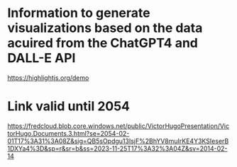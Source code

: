 ﻿
# Information to generate visualizations based on the data acuired from the ChatGPT4 and DALL-E API

https://highlightjs.org/demo


# Link valid until 2054
https://fredcloud.blob.core.windows.net/public/VictorHugoPresentation/VictorHugo.Documents.3.html?se=2054-02-01T17%3A31%3A08Z&sig=QB5sOpdgu13IsjF%2BhYV8muIrKE4Y3KSIeserB1DXYa4%3D&sp=r&sr=b&ss=2023-11-25T17%3A32%3A04Z&sv=2014-02-14


